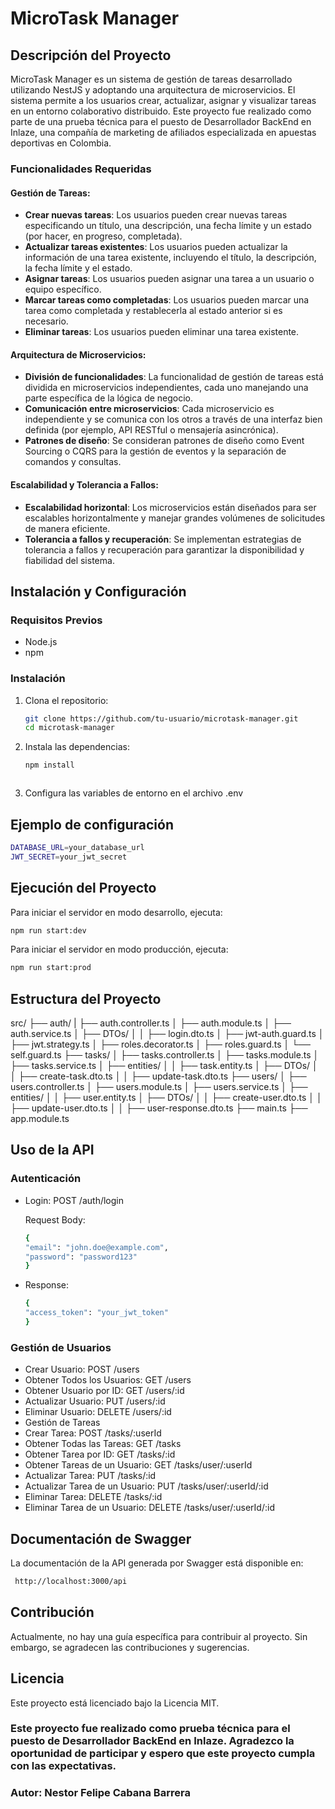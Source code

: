 # MicroTask Manager

## Descripción del Proyecto

MicroTask Manager es un sistema de gestión de tareas desarrollado utilizando NestJS y adoptando una arquitectura de microservicios. El sistema permite a los usuarios crear, actualizar, asignar y visualizar tareas en un entorno colaborativo distribuido. Este proyecto fue realizado como parte de una prueba técnica para el puesto de Desarrollador BackEnd en Inlaze, una compañía de marketing de afiliados especializada en apuestas deportivas en Colombia.

### Funcionalidades Requeridas

#### Gestión de Tareas:

- **Crear nuevas tareas**: Los usuarios pueden crear nuevas tareas especificando un título, una descripción, una fecha límite y un estado (por hacer, en progreso, completada).
- **Actualizar tareas existentes**: Los usuarios pueden actualizar la información de una tarea existente, incluyendo el título, la descripción, la fecha límite y el estado.
- **Asignar tareas**: Los usuarios pueden asignar una tarea a un usuario o equipo específico.
- **Marcar tareas como completadas**: Los usuarios pueden marcar una tarea como completada y restablecerla al estado anterior si es necesario.
- **Eliminar tareas**: Los usuarios pueden eliminar una tarea existente.

#### Arquitectura de Microservicios:

- **División de funcionalidades**: La funcionalidad de gestión de tareas está dividida en microservicios independientes, cada uno manejando una parte específica de la lógica de negocio.
- **Comunicación entre microservicios**: Cada microservicio es independiente y se comunica con los otros a través de una interfaz bien definida (por ejemplo, API RESTful o mensajería asincrónica).
- **Patrones de diseño**: Se consideran patrones de diseño como Event Sourcing o CQRS para la gestión de eventos y la separación de comandos y consultas.

#### Escalabilidad y Tolerancia a Fallos:

- **Escalabilidad horizontal**: Los microservicios están diseñados para ser escalables horizontalmente y manejar grandes volúmenes de solicitudes de manera eficiente.
- **Tolerancia a fallos y recuperación**: Se implementan estrategias de tolerancia a fallos y recuperación para garantizar la disponibilidad y fiabilidad del sistema.

## Instalación y Configuración

### Requisitos Previos

- Node.js
- npm

### Instalación

1. Clona el repositorio:

   ```bash
   git clone https://github.com/tu-usuario/microtask-manager.git
   cd microtask-manager
   ```

2. Instala las dependencias:

   ```bash
   npm install
   ```

   ```

   ```

3. Configura las variables de entorno en el archivo .env

## Ejemplo de configuración

```bash
DATABASE_URL=your_database_url
JWT_SECRET=your_jwt_secret
```

## Ejecución del Proyecto

Para iniciar el servidor en modo desarrollo, ejecuta:

```bash
npm run start:dev
```

Para iniciar el servidor en modo producción, ejecuta:

```bash
npm run start:prod
```

## Estructura del Proyecto

src/
├── auth/
| ├── auth.controller.ts
│ ├── auth.module.ts
│ ├── auth.service.ts
│ ├── DTOs/
│ │ ├── login.dto.ts
│ ├── jwt-auth.guard.ts
│ ├── jwt.strategy.ts
│ ├── roles.decorator.ts
│ ├── roles.guard.ts
│ └── self.guard.ts
├── tasks/
│ ├── tasks.controller.ts
│ ├── tasks.module.ts
│ ├── tasks.service.ts
│ ├── entities/
│ │ ├── task.entity.ts
│ ├── DTOs/
│ │ ├── create-task.dto.ts
│ │ ├── update-task.dto.ts
├── users/
│ ├── users.controller.ts
│ ├── users.module.ts
│ ├── users.service.ts
│ ├── entities/
│ │ ├── user.entity.ts
│ ├── DTOs/
│ │ ├── create-user.dto.ts
│ │ ├── update-user.dto.ts
│ │ ├── user-response.dto.ts
├── main.ts
├── app.module.ts

## Uso de la API

### Autenticación

- Login: POST /auth/login

  Request Body:

  ```bash
  {
  "email": "john.doe@example.com",
  "password": "password123"
  }
  ```

* Response:

  ```bash
  {
  "access_token": "your_jwt_token"
  }
  ```

### Gestión de Usuarios

- Crear Usuario: POST /users
- Obtener Todos los Usuarios: GET /users
- Obtener Usuario por ID: GET /users/:id
- Actualizar Usuario: PUT /users/:id
- Eliminar Usuario: DELETE /users/:id
- Gestión de Tareas
- Crear Tarea: POST /tasks/:userId
- Obtener Todas las Tareas: GET /tasks
- Obtener Tarea por ID: GET /tasks/:id
- Obtener Tareas de un Usuario: GET /tasks/user/:userId
- Actualizar Tarea: PUT /tasks/:id
- Actualizar Tarea de un Usuario: PUT /tasks/user/:userId/:id
- Eliminar Tarea: DELETE /tasks/:id
- Eliminar Tarea de un Usuario: DELETE /tasks/user/:userId/:id

## Documentación de Swagger

La documentación de la API generada por Swagger está disponible en:

```bash
 http://localhost:3000/api
```

## Contribución

Actualmente, no hay una guía específica para contribuir al proyecto. Sin embargo, se agradecen las contribuciones y sugerencias.

## Licencia

Este proyecto está licenciado bajo la Licencia MIT.

### Este proyecto fue realizado como prueba técnica para el puesto de Desarrollador BackEnd en Inlaze. Agradezco la oportunidad de participar y espero que este proyecto cumpla con las expectativas.

### Autor: Nestor Felipe Cabana Barrera
